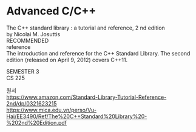 # Advanced C/C++
The C++ standard library : a tutorial and reference,
2
nd edition<br>
by Nicolai M. Josuttis
<br>RECOMMENDED<br>
reference<br>
The introduction and reference for the C++ Standard Library. The second edition (released on April 9, 2012) covers C++11.

SEMESTER 3<br>
CS 225

원서<br>
https://www.amazon.com/Standard-Library-Tutorial-Reference-2nd/dp/0321623215<br>
https://www.mica.edu.vn/perso/Vu-Hai/EE3490/Ref/The%20C++Standard%20Library%20-%202nd%20Edition.pdf

